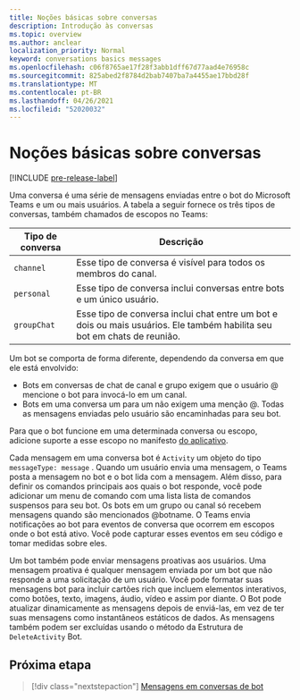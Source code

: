 ```yaml
---
title: Noções básicas sobre conversas
description: Introdução às conversas
ms.topic: overview
ms.author: anclear
localization_priority: Normal
keyword: conversations basics messages
ms.openlocfilehash: c06f8765ae17f28f3abb1dff67d77aad4e76958c
ms.sourcegitcommit: 825abed2f8784d2bab7407ba7a4455ae17bbd28f
ms.translationtype: MT
ms.contentlocale: pt-BR
ms.lasthandoff: 04/26/2021
ms.locfileid: "52020032"
---
```

# <a name="conversation-basics"></a>Noções básicas sobre conversas

[!INCLUDE [pre-release-label](~/includes/v4-to-v3-pointer-bots.md)]

Uma conversa é uma série de mensagens enviadas entre o bot do Microsoft Teams e um ou mais usuários. A tabela a seguir fornece os três tipos de conversas, também chamados de escopos no Teams:

| Tipo de conversa | Descrição |
| ------- | ----------- |
| `channel` | Esse tipo de conversa é visível para todos os membros do canal. |
| `personal` | Esse tipo de conversa inclui conversas entre bots e um único usuário. |
| `groupChat` | Esse tipo de conversa inclui chat entre um bot e dois ou mais usuários. Ele também habilita seu bot em chats de reunião. |

Um bot se comporta de forma diferente, dependendo da conversa em que ele está envolvido:

* Bots em conversas de chat de canal e grupo exigem que o usuário @ mencione o bot para invocá-lo em um canal.
* Bots em uma conversa um para um não exigem uma menção @. Todas as mensagens enviadas pelo usuário são encaminhadas para seu bot.

Para que o bot funcione em uma determinada conversa ou escopo, adicione suporte a esse escopo no manifesto [do aplicativo](~/resources/schema/manifest-schema.md).

Cada mensagem em uma conversa bot é `Activity` um objeto do tipo `messageType: message` . Quando um usuário envia uma mensagem, o Teams posta a mensagem no bot e o bot lida com a mensagem. Além disso, para definir os comandos principais aos quais o bot responde, você pode adicionar um menu de comando com uma lista lista de comandos suspensos para seu bot. Os bots em um grupo ou canal só recebem mensagens quando são mencionados @botname. O Teams envia notificações ao bot para eventos de conversa que ocorrem em escopos onde o bot está ativo. Você pode capturar esses eventos em seu código e tomar medidas sobre eles. 

Um bot também pode enviar mensagens proativas aos usuários. Uma mensagem proativa é qualquer mensagem enviada por um bot que não responde a uma solicitação de um usuário. Você pode formatar suas mensagens bot para incluir cartões rich que incluem elementos interativos, como botões, texto, imagens, áudio, vídeo e assim por diante. O Bot pode atualizar dinamicamente as mensagens depois de enviá-las, em vez de ter suas mensagens como instantâneos estáticos de dados. As mensagens também podem ser excluídas usando o método da Estrutura de `DeleteActivity` Bot.

## <a name="next-step"></a>Próxima etapa

> [!div class="nextstepaction"]
> [Mensagens em conversas de bot](~/bots/how-to/conversations/conversation-messages.md)
